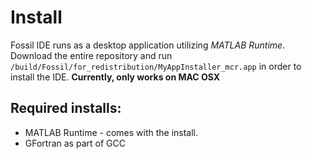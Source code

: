 # Install

 Fossil IDE runs as a desktop application utilizing *MATLAB Runtime*. Download the entire repository and run `/build/Fossil/for_redistribution/MyAppInstaller_mcr.app` in order to install the IDE. **Currently, only works on MAC OSX**

## Required installs:
 - MATLAB Runtime - comes with the install.
 - GFortran as part of GCC
